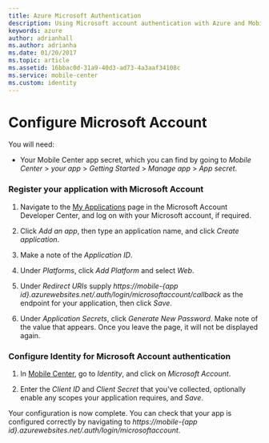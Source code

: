 ```yaml
---
title: Azure Microsoft Authentication
description: Using Microsoft account authentication with Azure and Mobile Center
keywords: azure
author: adrianhall
ms.author: adrianha
ms.date: 01/20/2017
ms.topic: article
ms.assetid: 16bbac0d-31a9-40d3-ad73-4a3aaf34108c
ms.service: mobile-center
ms.custom: identity
---
```


# Configure Microsoft Account

You will need:
* Your Mobile Center app secret, which you can find by going to _Mobile Center_ > _your app_ > _Getting Started_ > _Manage app_ > _App secret_.

### Register your application with Microsoft Account

1. Navigate to the [My Applications] page in the Microsoft Account Developer Center, and log on with your Microsoft account, if required.

2. Click _Add an app_, then type an application name, and click _Create application_.

3. Make a note of the _Application ID_.

4. Under _Platforms_, click _Add Platform_ and select _Web_.

5. Under _Redirect URIs_ supply _https://mobile-{app id}.azurewebsites.net/.auth/login/microsoftaccount/callback_ as the endpoint for your application, then click _Save_.

6. Under _Application Secrets_, click _Generate New Password_. Make note of the value that appears. Once you leave the page, it will not be displayed again.

### Configure Identity for Microsoft Account authentication

1. In [Mobile Center], go to _Identity_, and click on _Microsoft Account_.

2. Enter the _Client ID_ and _Client Secret_ that you've collected, optionally enable any scopes your application requires, and _Save_.

Your configuration is now complete. You can check that your app is configured correctly by navigating to _https://mobile-{app id}.azurewebsites.net/.auth/login/microsoftaccount_.

[Azure classic portal]: https://portal.azure.com
[My Applications]: http://go.microsoft.com/fwlink/p/?LinkId=262039
[Mobile Center]: https://mobile.azure.com/
